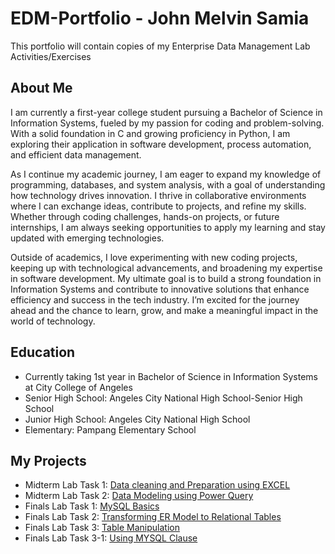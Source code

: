 # EDM-Portfolio - John Melvin Samia
This portfolio will contain copies of my Enterprise Data Management Lab Activities/Exercises

## About Me
I am currently a first-year college student pursuing a Bachelor of Science in Information Systems, fueled by my passion for coding and problem-solving. With a solid foundation in C and growing proficiency in Python, I am exploring their application in software development, process automation, and efficient data management.

As I continue my academic journey, I am eager to expand my knowledge of programming, databases, and system analysis, with a goal of understanding how technology drives innovation. I thrive in collaborative environments where I can exchange ideas, contribute to projects, and refine my skills. Whether through coding challenges, hands-on projects, or future internships, I am always seeking opportunities to apply my learning and stay updated with emerging technologies.

Outside of academics, I love experimenting with new coding projects, keeping up with technological advancements, and broadening my expertise in software development. My ultimate goal is to build a strong foundation in Information Systems and contribute to innovative solutions that enhance efficiency and success in the tech industry. I’m excited for the journey ahead and the chance to learn, grow, and make a meaningful impact in the world of technology.

## Education
- Currently taking 1st year in Bachelor of Science in Information Systems at City College of Angeles
- Senior High School: Angeles City National High School-Senior High School
-  Junior High School: Angeles City National High School 
- Elementary: Pampang Elementary School

## My Projects
- Midterm Lab Task 1: [Data cleaning and Preparation using EXCEL](Mid%20Term%20Lab%20Task%201)
- Midterm Lab Task 2: [Data Modeling using Power Query](Mid%20Term%20Lab%20Task%202)
-  Finals Lab Task 1: [MySQL Basics](Finals%20Lab%20task%201)
-  Finals Lab Task 2: [Transforming ER Model to Relational Tables](Finals%20Lab%20task%202s)
-  Finals Lab Task 3: [Table Manipulation](Finals%20Lab%20task%203)
-  Finals Lab Task 3-1: [Using MYSQL Clause](Finals%20Lab%20Task%203-1)
